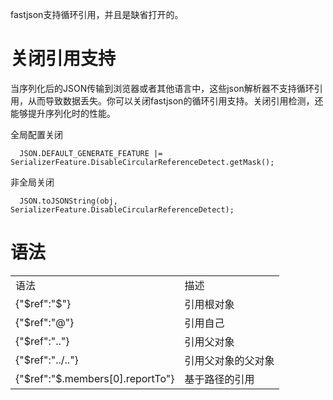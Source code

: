 fastjson支持循环引用，并且是缺省打开的。

# 关闭引用支持
当序列化后的JSON传输到浏览器或者其他语言中，这些json解析器不支持循环引用，从而导致数据丢失。你可以关闭fastjson的循环引用支持。关闭引用检测，还能够提升序列化时的性能。

全局配置关闭
      
      JSON.DEFAULT_GENERATE_FEATURE |= SerializerFeature.DisableCircularReferenceDetect.getMask();
      
非全局关闭
      
      JSON.toJSONString(obj, SerializerFeature.DisableCircularReferenceDetect);
      

# 语法
<table>
<tr><td>语法 </td><td>描述</td></tr>
<tr><td>{"$ref":"$"} </td><td>引用根对象</td></tr>
<tr><td>{"$ref":"@"} </td><td> 引用自己</td></tr>
<tr><td>{"$ref":".."} </td><td> 引用父对象</td></tr>
<tr><td>{"$ref":"../.."} </td><td> 引用父对象的父对象</td></tr>
<tr><td>{"$ref":"$.members[0].reportTo"} </td><td> 基于路径的引用</td></tr>
</table>